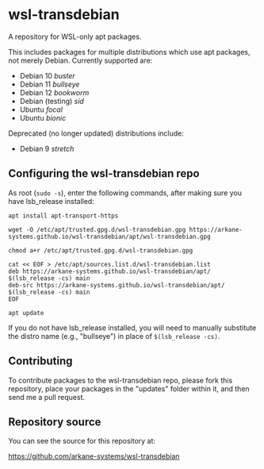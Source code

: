 # wsl-transdebian
A repository for WSL-only apt packages.

This includes packages for multiple distributions which use apt packages, not merely Debian. Currently supported are:

 * Debian 10 _buster_
 * Debian 11 _bullseye_
 * Debian 12 _bookworm_
 * Debian (testing) _sid_
 * Ubuntu _focal_
 * Ubuntu _bionic_
 
Deprecated (no longer updated) distributions include:

 * Debian 9 _stretch_

## Configuring the wsl-transdebian repo

As root (`sudo -s`), enter the following commands, after making sure you have lsb_release installed:

```
apt install apt-transport-https

wget -O /etc/apt/trusted.gpg.d/wsl-transdebian.gpg https://arkane-systems.github.io/wsl-transdebian/apt/wsl-transdebian.gpg

chmod a+r /etc/apt/trusted.gpg.d/wsl-transdebian.gpg

cat << EOF > /etc/apt/sources.list.d/wsl-transdebian.list
deb https://arkane-systems.github.io/wsl-transdebian/apt/ $(lsb_release -cs) main
deb-src https://arkane-systems.github.io/wsl-transdebian/apt/ $(lsb_release -cs) main
EOF

apt update
```

If you do not have lsb_release installed, you will need to manually substitute the distro name (e.g., "bullseye") in place of `$(lsb_release -cs)`.

## Contributing

To contribute packages to the wsl-transdebian repo, please fork this repository, place your packages in the "updates" folder within it, and then send me a pull request.

## Repository source

You can see the source for this repository at:

https://github.com/arkane-systems/wsl-transdebian
